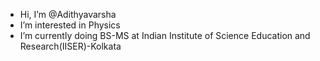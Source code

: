 - Hi, I’m @Adithyavarsha
- I’m interested in Physics
- I’m currently doing BS-MS at Indian Institute of Science Education and Research(IISER)-Kolkata

<!---
Adithyavarsha/Adithyavarsha is a ✨ special ✨ repository because its `README.md` (this file) appears on your GitHub profile.
You can click the Preview link to take a look at your changes.
--->
